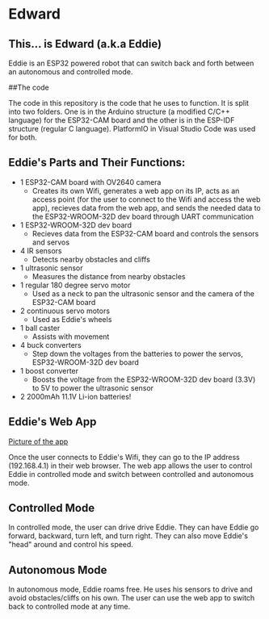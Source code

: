 # Edward

## This... is Edward (a.k.a Eddie)

Eddie is an ESP32 powered robot that can switch back and forth between an autonomous and controlled mode. 

##The code

The code in this repository is the code that he uses to function. It is split into two folders. One is in the Arduino structure (a modified C/C++ language) for the ESP32-CAM board and the other is in the ESP-IDF structure (regular C language). PlatformIO in Visual Studio Code was used for both.

## Eddie's Parts and Their Functions:

* 1 ESP32-CAM board with OV2640 camera
  * Creates its own Wifi, generates a web app on its IP, acts as an access point (for the user to connect to the Wifi and access the web app), recieves data from the web app, and sends the needed data to the ESP32-WROOM-32D dev board through UART communication
* 1 ESP32-WROOM-32D dev board
  * Recieves data from the ESP32-CAM board and controls the sensors and servos
* 4 IR sensors
  * Detects nearby obstacles and cliffs
* 1 ultrasonic sensor
  * Measures the distance from nearby obstacles
* 1 regular 180 degree servo motor
  * Used as a neck to pan the ultrasonic sensor and the camera of the ESP32-CAM board
* 2 continuous servo motors
  * Used as Eddie's wheels
* 1 ball caster
  * Assists with movement
* 4 buck converters
  * Step down the voltages from the batteries to power the servos, ESP32-WROOM-32D dev board
* 1 boost converter
  * Boosts the voltage from the ESP32-WROOM-32D dev board (3.3V) to 5V to power the ultrasonic sensor
* 2 2000mAh 11.1V Li-ion batteries!


## Eddie's Web App

[Picture of the app](https://user-images.githubusercontent.com/55719532/191055793-7356e9bd-6d7e-492b-b6b2-d5128efd728e.jpeg)

Once the user connects to Eddie's Wifi, they can go to the IP address (192.168.4.1) in their web browser. The web app allows the user to control Eddie in controlled mode and switch between controlled and autonomous mode.

## Controlled Mode

In controlled mode, the user can drive drive Eddie. They can have Eddie go forward, backward, turn left, and turn right. They can also move Eddie's "head" around and control his speed.

## Autonomous Mode

In autonomous mode, Eddie roams free. He uses his sensors to drive and avoid obstacles/cliffs on his own. The user can use the web app to switch back to controlled mode at any time.


